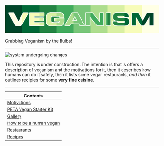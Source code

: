 ![](https://raw.githubusercontent.com/wdbm/resources_veganism/master/media/veganism.png)

Grabbing Veganism by the Bulbs!

---

![system undergoing changes](https://i.imgur.com/GniItjS.gif)

This repository is under construction. The intention is that is offers a description of veganism and the motivations for it, then it describes how humans can do it safely, then it lists some vegan restaurants, *and then* it outlines recipies for some **very fine cuisine**.

---

|**Contents**                                           |
|-------------------------------------------------------|
|[Motivations](documentation/motivations.md)            |
|[PETA Vegan Starter Kit](documentation/PETA-UK-VSK.pdf)|
|[Gallery](media/gallery.md)                            |
|[How to be a human vegan](documentation/how.md)        |
|[Restaurants](restaurants)                             |
|[Recipes](recipes)                                     |
